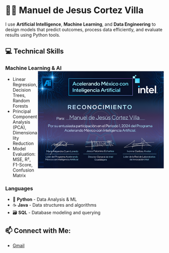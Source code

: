 # 👨‍💻 Manuel de Jesus Cortez Villa

I use **Artificial Intelligence**, **Machine Learning**, and **Data Engineering** to design models that predict outcomes, process data efficiently, and evaluate results using Python tools.

## 💻 **Technical Skills**

### **Machine Learning & AI** <img src="intel.png" alt="Skills" width="400" align="right" />

- Linear Regression, Decision Trees, Random Forests
- Principal Component Analysis (PCA), Dimensionality Reduction
- Model Evaluation: MSE, R², F1-Score, Confusion Matrix

### **Languages**
- 🐍 **Python** - Data Analysis & ML
- ☕ **Java** - Data structures and algorithms
- 🗃️ **SQL** - Database modeling and querying

## 📫 **Connect with Me:**
- [Gmail](mailto:mdjesuscv@gmail.com)


